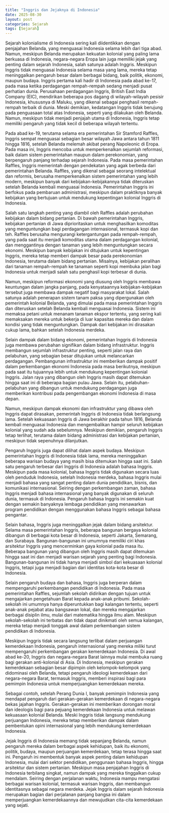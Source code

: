 ```yaml
---
title: "Inggris dan Jejaknya di Indonesia"
date: 2025-08-30
layout: post
categories: Sejarah
tags: [Sejarah]
---
```

Sejarah kolonialisme di Indonesia sering kali diidentikkan dengan penjajahan Belanda, yang menguasai Indonesia selama lebih dari tiga abad. Namun, meskipun Belanda merupakan kekuatan kolonial yang paling lama berkuasa di Indonesia, negara-negara Eropa lain juga memiliki jejak yang penting dalam sejarah Indonesia, salah satunya adalah Inggris. Meskipun Inggris tidak menguasai Indonesia selama masa yang lama, mereka tetap meninggalkan pengaruh besar dalam berbagai bidang, baik politik, ekonomi, maupun budaya. Inggris pertama kali hadir di Indonesia pada abad ke-17, pada masa ketika perdagangan rempah-rempah sedang menjadi pusat perhatian dunia. Perusahaan perdagangan Inggris, British East India Company (EIC), mendirikan beberapa pos dagang di wilayah-wilayah pesisir Indonesia, khususnya di Maluku, yang dikenal sebagai penghasil rempah-rempah terbaik di dunia. Meski demikian, kedatangan Inggris tidak berujung pada penguasaan total atas Indonesia, seperti yang dilakukan oleh Belanda. Namun, meskipun tidak menjadi penjajah utama di Indonesia, Inggris tetap memiliki pengaruh yang tidak kecil di beberapa wilayah tertentu.

Pada abad ke-19, terutama selama era pemerintahan Sir Stamford Raffles, Inggris sempat menguasai sebagian besar wilayah Jawa antara tahun 1811 hingga 1816, setelah Belanda melemah akibat perang Napoleonic di Eropa. Pada masa ini, Inggris mencoba untuk memperkenalkan sejumlah reformasi, baik dalam sistem pemerintahan maupun dalam perekonomian, yang berpengaruh panjang terhadap sejarah Indonesia. Pada masa pemerintahan Raffles, Inggris memerintah dengan pendekatan yang agak berbeda dari pemerintahan Belanda. Raffles, yang dikenal sebagai seorang intelektual dan reformis, berusaha memperkenalkan sistem pemerintahan yang lebih modern, meskipun banyak dari kebijakan-kebijakannya tidak diteruskan setelah Belanda kembali menguasai Indonesia. Pemerintahan Inggris ini berfokus pada pembaruan administrasi, meskipun dalam praktiknya banyak kebijakan yang bertujuan untuk mendukung kepentingan kolonial Inggris di Indonesia.

Salah satu langkah penting yang diambil oleh Raffles adalah perubahan kebijakan dalam bidang pertanian. Di bawah pemerintahan Inggris, kebijakan pertanian di Jawa diprioritaskan untuk menghasilkan komoditas yang menguntungkan bagi perdagangan internasional, termasuk kopi dan teh. Raffles berusaha mengurangi ketergantungan pada rempah-rempah, yang pada saat itu menjadi komoditas utama dalam perdagangan kolonial, dan menggantinya dengan tanaman yang lebih menguntungkan secara ekonomi. Meskipun banyak kebijakan ini ditujukan untuk kepentingan Inggris, mereka tetap memberi dampak besar pada perekonomian Indonesia, terutama dalam bidang pertanian. Misalnya, kebijakan peralihan dari tanaman rempah-rempah ke tanaman seperti kopi membuka jalan bagi Indonesia untuk menjadi salah satu penghasil kopi terbesar di dunia. 

Namun, meskipun reformasi ekonomi yang diusung oleh Inggris membawa keuntungan dalam jangka panjang, pada kenyataannya kebijakan-kebijakan tersebut juga membawa dampak negatif bagi masyarakat lokal. Salah satunya adalah penerapan sistem tanam paksa yang dipergunakan oleh pemerintah kolonial Belanda, yang dimulai pada masa pemerintahan Inggris dan diteruskan setelah Belanda kembali menguasai Indonesia. Sistem ini memaksa petani untuk menanam tanaman ekspor tertentu, yang sering kali memaksakan mereka untuk bekerja di luar kapasitas mereka dan dalam kondisi yang tidak menguntungkan. Dampak dari kebijakan ini dirasakan cukup lama, bahkan setelah Indonesia merdeka.

Selain dampak dalam bidang ekonomi, pemerintahan Inggris di Indonesia juga membawa perubahan signifikan dalam bidang infrastruktur. Inggris membangun sejumlah infrastruktur penting, seperti jalan raya dan pelabuhan, yang sebagian besar ditujukan untuk melancarkan perdagangan. Pembangunan infrastruktur ini memberikan dampak positif dalam perkembangan ekonomi Indonesia pada masa berikutnya, meskipun pada saat itu tujuannya lebih untuk mendukung kepentingan kolonial Inggris. Jalan raya yang dibangun oleh Inggris masih dapat ditemukan hingga saat ini di beberapa bagian pulau Jawa. Selain itu, pelabuhan-pelabuhan yang dibangun untuk mendukung perdagangan juga memberikan kontribusi pada pengembangan ekonomi Indonesia di masa depan.

Namun, meskipun dampak ekonomi dan infrastruktur yang dibawa oleh Inggris dapat dirasakan, pemerintah Inggris di Indonesia tidak berlangsung lama. Setelah kekuasaan Inggris di Jawa berakhir pada tahun 1816, Belanda kembali menguasai Indonesia dan mengembalikan hampir seluruh kebijakan kolonial yang sudah ada sebelumnya. Meskipun demikian, pengaruh Inggris tetap terlihat, terutama dalam bidang administrasi dan kebijakan pertanian, meskipun tidak sepenuhnya dilanjutkan. 

Pengaruh Inggris juga dapat dilihat dalam aspek budaya. Meskipun pemerintahan Inggris di Indonesia tidak lama, mereka meninggalkan beberapa warisan budaya yang masih bisa ditemukan hingga saat ini. Salah satu pengaruh terbesar dari Inggris di Indonesia adalah bahasa Inggris. Meskipun pada masa kolonial, bahasa Inggris tidak digunakan secara luas oleh penduduk Indonesia, setelah Indonesia merdeka, bahasa Inggris mulai menjadi bahasa yang sangat penting dalam dunia pendidikan, bisnis, dan komunikasi internasional. Seiring dengan perkembangan zaman, bahasa Inggris menjadi bahasa internasional yang banyak digunakan di seluruh dunia, termasuk di Indonesia. Pengaruh bahasa Inggris ini semakin kuat dengan semakin banyaknya lembaga pendidikan yang menawarkan program pendidikan dengan menggunakan bahasa Inggris sebagai bahasa pengantar.

Selain bahasa, Inggris juga meninggalkan jejak dalam bidang arsitektur. Selama masa pemerintahan Inggris, beberapa bangunan bergaya kolonial dibangun di berbagai kota besar di Indonesia, seperti Jakarta, Semarang, dan Surabaya. Bangunan-bangunan ini umumnya memiliki ciri khas arsitektur Inggris yang mencerminkan gaya kolonial pada masa itu. Beberapa bangunan yang dibangun oleh Inggris masih dapat ditemukan hingga saat ini dan menjadi warisan sejarah yang penting bagi Indonesia. Bangunan-bangunan ini tidak hanya menjadi simbol dari kekuasaan kolonial Inggris, tetapi juga menjadi bagian dari identitas kota-kota besar di Indonesia.

Selain pengaruh budaya dan bahasa, Inggris juga berperan dalam mempengaruhi perkembangan pendidikan di Indonesia. Pada masa pemerintahan Raffles, sejumlah sekolah didirikan dengan tujuan untuk mengajarkan pengetahuan Barat kepada anak-anak pribumi. Sekolah-sekolah ini umumnya hanya diperuntukkan bagi kalangan tertentu, seperti anak-anak pejabat atau bangsawan lokal, dan mereka mengajarkan berbagai disiplin ilmu, mulai dari matematika hingga ilmu alam. Meskipun sekolah-sekolah ini terbatas dan tidak dapat dinikmati oleh semua kalangan, mereka tetap menjadi tonggak awal dalam perkembangan sistem pendidikan di Indonesia.

Meskipun Inggris tidak secara langsung terlibat dalam perjuangan kemerdekaan Indonesia, pengaruh internasional yang mereka miliki turut mempengaruhi perkembangan gerakan kemerdekaan Indonesia. Di awal abad ke-20, Inggris dan negara-negara Barat lainnya mulai membuka ruang bagi gerakan anti-kolonial di Asia. Di Indonesia, meskipun gerakan kemerdekaan sebagian besar dipimpin oleh kelompok-kelompok yang didominasi oleh Belanda, tetapi pengaruh ideologi kemerdekaan dari negara-negara Barat, termasuk Inggris, memberi inspirasi bagi para pemimpin Indonesia untuk memperjuangkan kemerdekaan mereka.

Sebagai contoh, setelah Perang Dunia I, banyak pemimpin Indonesia yang mendapat pengaruh dari gerakan-gerakan kemerdekaan di negara-negara bekas jajahan Inggris. Gerakan-gerakan ini memberikan dorongan moral dan ideologis bagi para pejuang kemerdekaan Indonesia untuk melawan kekuasaan kolonial Belanda. Meski Inggris tidak langsung mendukung perjuangan Indonesia, mereka tetap memberikan dampak dalam pembentukan opini internasional yang lebih mendukung kemerdekaan Indonesia.

Jejak Inggris di Indonesia memang tidak sepanjang Belanda, namun pengaruh mereka dalam berbagai aspek kehidupan, baik itu ekonomi, politik, budaya, maupun perjuangan kemerdekaan, tetap terasa hingga saat ini. Pengaruh ini membentuk banyak aspek penting dalam kehidupan Indonesia, mulai dari sektor pendidikan, penggunaan bahasa Inggris, hingga arsitektur dan sistem pertanian. Meskipun masa penjajahan Inggris di Indonesia terbilang singkat, namun dampak yang mereka tinggalkan cukup mendalam. Seiring dengan perjalanan waktu, Indonesia mampu mengatasi berbagai warisan kolonial, termasuk warisan Inggris, dan membangun identitasnya sebagai negara merdeka. Jejak Inggris dalam sejarah Indonesia merupakan bagian dari perjalanan panjang bangsa ini dalam memperjuangkan kemerdekaannya dan mewujudkan cita-cita kemerdekaan yang sejati.
